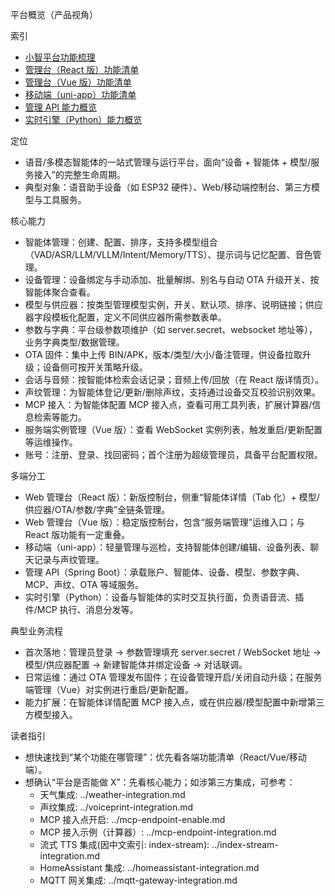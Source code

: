 平台概览（产品视角）

索引
- [小智平台功能梳理](小智平台功能梳理.md)
- [管理台（React 版）功能清单](管理台-React版.md)
- [管理台（Vue 版）功能清单](管理台-Vue版.md)
- [移动端（uni-app）功能清单](移动端.md)
- [管理 API 能力概览](管理API.md)
- [实时引擎（Python）能力概览](实时引擎.md)

定位
- 语音/多模态智能体的一站式管理与运行平台，面向“设备 + 智能体 + 模型/服务接入”的完整生命周期。
- 典型对象：语音助手设备（如 ESP32 硬件）、Web/移动端控制台、第三方模型与工具服务。

核心能力
- 智能体管理：创建、配置、排序，支持多模型组合（VAD/ASR/LLM/VLLM/Intent/Memory/TTS）、提示词与记忆配置、音色管理。
- 设备管理：设备绑定与手动添加、批量解绑、别名与自动 OTA 升级开关、按智能体聚合查看。
- 模型与供应器：按类型管理模型实例，开关、默认项、排序、说明链接；供应器字段模板化配置，定义不同供应器所需参数表单。
- 参数与字典：平台级参数项维护（如 server.secret、websocket 地址等），业务字典类型/数据管理。
- OTA 固件：集中上传 BIN/APK，版本/类型/大小/备注管理，供设备拉取升级；设备侧可按开关策略升级。
- 会话与音频：按智能体检索会话记录；音频上传/回放（在 React 版详情页）。
- 声纹管理：为智能体登记/更新/删除声纹，支持通过设备交互校验识别效果。
- MCP 接入：为智能体配置 MCP 接入点，查看可用工具列表，扩展计算器/信息检索等能力。
- 服务端实例管理（Vue 版）：查看 WebSocket 实例列表，触发重启/更新配置等运维操作。
- 账号：注册、登录、找回密码；首个注册为超级管理员，具备平台配置权限。

多端分工
- Web 管理台（React 版）：新版控制台，侧重“智能体详情（Tab 化）+ 模型/供应器/OTA/参数/字典”全链条管理。
- Web 管理台（Vue 版）：稳定版控制台，包含“服务端管理”运维入口；与 React 版功能有一定重叠。
- 移动端（uni-app）：轻量管理与巡检，支持智能体创建/编辑、设备列表、聊天记录与声纹管理。
- 管理 API（Spring Boot）：承载账户、智能体、设备、模型、参数字典、MCP、声纹、OTA 等域服务。
- 实时引擎（Python）：设备与智能体的实时交互执行面，负责语音流、插件/MCP 执行、消息分发等。

典型业务流程
- 首次落地：管理员登录 → 参数管理填充 server.secret / WebSocket 地址 → 模型/供应器配置 → 新建智能体并绑定设备 → 对话联调。
- 日常运维：通过 OTA 管理发布固件；在设备管理开启/关闭自动升级；在服务端管理（Vue）对实例进行重启/更新配置。
- 能力扩展：在智能体详情配置 MCP 接入点，或在供应器/模型配置中新增第三方模型接入。

读者指引
- 想快速找到“某个功能在哪管理”：优先看各端功能清单（React/Vue/移动端）。
- 想确认“平台是否能做 X”：先看核心能力；如涉第三方集成，可参考：
  - 天气集成: ../weather-integration.md
  - 声纹集成: ../voiceprint-integration.md
  - MCP 接入点开启: ../mcp-endpoint-enable.md
  - MCP 接入示例（计算器）: ../mcp-endpoint-integration.md
  - 流式 TTS 集成(因中文索引: index-stream): ../index-stream-integration.md
  - HomeAssistant 集成: ../homeassistant-integration.md
  - MQTT 网关集成: ../mqtt-gateway-integration.md
